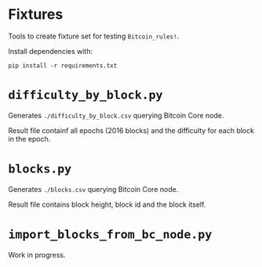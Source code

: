 # Fixtures

Tools to create fixture set for testing `Bitcoin_rules!`.

Install dependencies with:

`pip install -r requirements.txt`

# `difficulty_by_block.py`

Generates `./difficulty_by_block.csv` querying Bitcoin Core node.

Result file containf all epochs (2016 blocks) and the difficulty for each block in the epoch.

# `blocks.py`

Generates `./blocks.csv` querying Bitcoin Core node.

Result file contains block height, block id and the block itself.

# `import_blocks_from_bc_node.py`

Work in progress.


